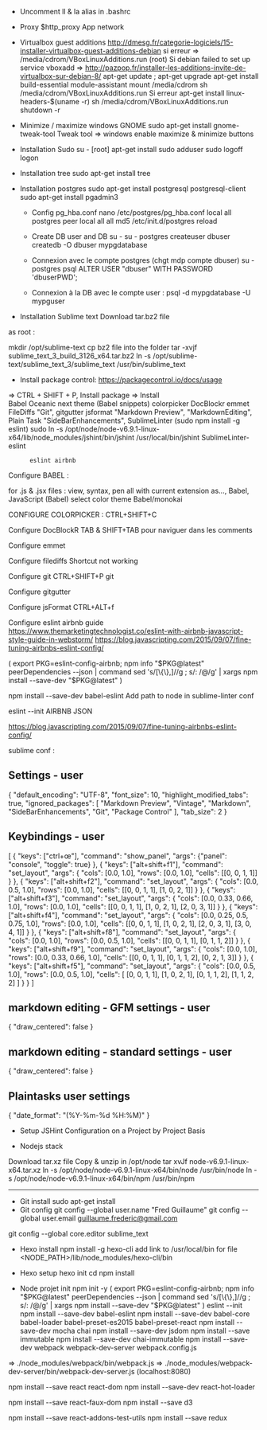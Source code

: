 - Uncomment ll & la alias in .bashrc

- Proxy 
$http_proxy
App network

- Virtualbox guest additions
http://dmesg.fr/categorie-logiciels/15-installer-virtualbox-guest-additions-debian
si erreur => /media/cdrom/VBoxLinuxAdditions.run (root)
Si debian failed to set up service vboxadd
=> http://pazpop.fr/installer-les-additions-invite-de-virtualbox-sur-debian-8/
apt-get update ; apt-get upgrade
apt-get install build-essential module-assistant
mount /media/cdrom
sh /media/cdrom/VBoxLinuxAdditions.run
Si erreur
apt-get install linux-headers-$(uname -r)
sh /media/cdrom/VBoxLinuxAdditions.run
shutdown -r

- Minimize / maximize windows GNOME
sudo apt-get install gnome-tweak-tool
Tweak tool => windows enable maximize & minimize buttons

- Installation Sudo
su - [root]
apt-get install sudo
adduser <user> sudo
logoff
logon

- Installation tree
sudo apt-get install tree

- Installation postgres
sudo apt-get install postgresql postgresql-client
sudo apt-get install pgadmin3

  - Config pg_hba.conf
nano /etc/postgres/pg_hba.conf
local all postgres  peer
local all all       md5
/etc/init.d/postgres reload

  - Create DB user and DB
su -
su - postgres
createuser dbuser
createdb -O dbuser mypgdatabase

  - Connexion avec le compte postgres (chgt mdp compte dbuser)
su - postgres
psql
ALTER USER "dbuser" WITH PASSWORD 'dbuserPWD';


  - Connexion à la DB avec le compte user :
psql -d mypgdatabase -U mypguser



- Installation Sublime text
Download tar.bz2 file

as root :

mkdir /opt/sublime-text
cp bz2 file into the folder
tar -xvjf sublime_text_3_build_3126_x64.tar.bz2
ln -s /opt/sublime-text/sublime_text_3/sublime_text /usr/bin/sublime_text

- Install package control:
https://packagecontrol.io/docs/usage

=> CTRL + SHIFT + P, Install package
=> Install  
          Babel
          Oceanic next theme
          (Babel snippets)
          colorpicker
          DocBlockr
          emmet
          FileDiffs 
          "Git",
          gitgutter
          jsformat
      "Markdown Preview",
          "MarkdownEditing",
          Plain Task
          "SideBarEnhancements",
          SublimeLinter (sudo npm install -g eslint)
          sudo ln -s /opt/node/node-v6.9.1-linux-x64/lib/node_modules/jshint/bin/jshint /usr/local/bin/jshint
          SublimeLinter-eslint

          eslint airbnb


          

Configure BABEL :

for .js & .jsx files : view, syntax, pen all with current extension as..., Babel, JavaScript (Babel)
select color theme Babel/monokai

CONFIGURE COLORPICKER :
CTRL+SHIFT+C

Configure DocBlockR
TAB & SHIFT+TAB pour naviguer dans les comments

Configure emmet

Configure filediffs
Shortcut not working

Configure git
CTRL+SHIFT+P git

Configure gitgutter

Configure jsFormat 
CTRL+ALT+f

Configure eslint
airbnb guide
https://www.themarketingtechnologist.co/eslint-with-airbnb-javascript-style-guide-in-webstorm/
https://blog.javascripting.com/2015/09/07/fine-tuning-airbnbs-eslint-config/

(
  export PKG=eslint-config-airbnb;
  npm info "$PKG@latest" peerDependencies --json | command sed 's/[\{\},]//g ; s/: /@/g' | xargs npm install --save-dev "$PKG@latest"
)

npm install --save-dev babel-eslint
Add path to node in sublime-linter conf

eslint --init
AIRBNB JSON


https://blog.javascripting.com/2015/09/07/fine-tuning-airbnbs-eslint-config/


sublime conf :

## Settings - user

{
    "default_encoding": "UTF-8",
    "font_size": 10,
    "highlight_modified_tabs": true,
    "ignored_packages":
    [
        "Markdown Preview",
        "Vintage",
        "Markdown",
        "SideBarEnhancements",
        "Git",
        "Package Control"
    ],
    "tab_size": 2
}

## Keybindings - user
[
    { "keys": ["ctrl+œ"], "command": "show_panel", "args": {"panel": "console", "toggle": true} },
    {
        "keys": ["alt+shift+f1"],
        "command": "set_layout",
        "args":
        {
            "cols": [0.0, 1.0],
            "rows": [0.0, 1.0],
            "cells": [[0, 0, 1, 1]]
        }
    },
    {
        "keys": ["alt+shift+f2"],
        "command": "set_layout",
        "args":
        {
            "cols": [0.0, 0.5, 1.0],
            "rows": [0.0, 1.0],
            "cells": [[0, 0, 1, 1], [1, 0, 2, 1]]
        }
    },
    {
        "keys": ["alt+shift+f3"],
        "command": "set_layout",
        "args":
        {
            "cols": [0.0, 0.33, 0.66, 1.0],
            "rows": [0.0, 1.0],
            "cells": [[0, 0, 1, 1], [1, 0, 2, 1], [2, 0, 3, 1]]
        }
    },
    {
        "keys": ["alt+shift+f4"],
        "command": "set_layout",
        "args":
        {
            "cols": [0.0, 0.25, 0.5, 0.75, 1.0],
            "rows": [0.0, 1.0],
            "cells": [[0, 0, 1, 1], [1, 0, 2, 1], [2, 0, 3, 1], [3, 0, 4, 1]]
        }
    },
    {
        "keys": ["alt+shift+f8"],
        "command": "set_layout",
        "args":
        {
            "cols": [0.0, 1.0],
            "rows": [0.0, 0.5, 1.0],
            "cells": [[0, 0, 1, 1], [0, 1, 1, 2]]
        }
    },
    {
        "keys": ["alt+shift+f9"],
        "command": "set_layout",
        "args":
        {
            "cols": [0.0, 1.0],
            "rows": [0.0, 0.33, 0.66, 1.0],
            "cells": [[0, 0, 1, 1], [0, 1, 1, 2], [0, 2, 1, 3]]
        }
    },
    {
        "keys": ["alt+shift+f5"],
        "command": "set_layout",
        "args":
        {
            "cols": [0.0, 0.5, 1.0],
            "rows": [0.0, 0.5, 1.0],
            "cells":
            [
                [0, 0, 1, 1], [1, 0, 2, 1],
                [0, 1, 1, 2], [1, 1, 2, 2]
            ]
        }
    }
]


## markdown editing - GFM settings - user
{
    "draw_centered": false
}


## markdown editing - standard settings - user
{
    "draw_centered": false
}

## Plaintasks user settings
{
  "date_format": "(%Y-%m-%d %H:%M)"
}




- Setup JSHint Configuration on a Project by Project Basis



- Nodejs stack

Download tar.xz file
Copy & unzip in /opt/node
tar xvJf node-v6.9.1-linux-x64.tar.xz
ln -s /opt/node/node-v6.9.1-linux-x64/bin/node /usr/bin/node
ln -s /opt/node/node-v6.9.1-linux-x64/bin/npm /usr/bin/npm




---------------------------------------------
- Git install
sudo apt-get install
- Git config
git config --global user.name "Fred Guillaume"
git config --global user.email guillaume.frederic@gmail.com

git config --global core.editor sublime_text

- Hexo install
npm install -g hexo-cli
add link to /usr/local/bin for file <NODE_PATH>/lib/node_modules/hexo-cli/bin

- Hexo setup
hexo init <folder>
cd <folder>
npm install





- Node projet init
npm init -y
(
  export PKG=eslint-config-airbnb;
  npm info "$PKG@latest" peerDependencies --json | command sed 's/[\{\},]//g ; s/: /@/g' | xargs npm install --save-dev "$PKG@latest"
)
eslint --init
npm install --save-dev babel-eslint
npm install --save-dev babel-core babel-loader babel-preset-es2015 babel-preset-react
npm install --save-dev mocha chai
npm install --save-dev jsdom
npm install --save immutable
npm install --save-dev chai-immutable
npm install --save-dev webpack webpack-dev-server
webpack.config.js

=> ./node_modules/webpack/bin/webpack.js
=> ./node_modules/webpack-dev-server/bin/webpack-dev-server.js (localhost:8080)

npm install --save react react-dom
npm install --save-dev react-hot-loader

npm install --save react-faux-dom
npm install --save d3

npm install --save react-addons-test-utils
npm install --save redux